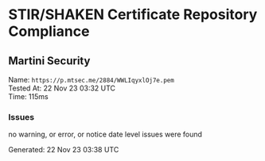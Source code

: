 # STIR/SHAKEN Certificate Repository Compliance

## Martini Security

Name: `https://p.mtsec.me/2884/WWLIqyxlOj7e.pem`\
Tested At: 22 Nov 23 03:32 UTC\
Time: 115ms

### Issues

no warning, or error, or notice date level issues were found

Generated: 22 Nov 23 03:38 UTC